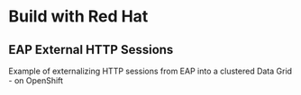 # Build with Red Hat
## EAP External HTTP Sessions
Example of externalizing HTTP sessions from EAP into a clustered Data Grid - on OpenShift
